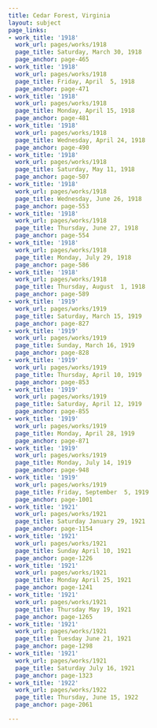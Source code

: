 ```yaml
---
title: Cedar Forest, Virginia
layout: subject
page_links:
- work_title: '1918'
  work_url: pages/works/1918
  page_title: Saturday, March 30, 1918
  page_anchor: page-465
- work_title: '1918'
  work_url: pages/works/1918
  page_title: Friday, April  5, 1918
  page_anchor: page-471
- work_title: '1918'
  work_url: pages/works/1918
  page_title: Monday, April 15, 1918
  page_anchor: page-481
- work_title: '1918'
  work_url: pages/works/1918
  page_title: Wednesday, April 24, 1918
  page_anchor: page-490
- work_title: '1918'
  work_url: pages/works/1918
  page_title: Saturday, May 11, 1918
  page_anchor: page-507
- work_title: '1918'
  work_url: pages/works/1918
  page_title: Wednesday, June 26, 1918
  page_anchor: page-553
- work_title: '1918'
  work_url: pages/works/1918
  page_title: Thursday, June 27, 1918
  page_anchor: page-554
- work_title: '1918'
  work_url: pages/works/1918
  page_title: Monday, July 29, 1918
  page_anchor: page-586
- work_title: '1918'
  work_url: pages/works/1918
  page_title: Thursday, August  1, 1918
  page_anchor: page-589
- work_title: '1919'
  work_url: pages/works/1919
  page_title: Saturday, March 15, 1919
  page_anchor: page-827
- work_title: '1919'
  work_url: pages/works/1919
  page_title: Sunday, March 16, 1919
  page_anchor: page-828
- work_title: '1919'
  work_url: pages/works/1919
  page_title: Thursday, April 10, 1919
  page_anchor: page-853
- work_title: '1919'
  work_url: pages/works/1919
  page_title: Saturday, April 12, 1919
  page_anchor: page-855
- work_title: '1919'
  work_url: pages/works/1919
  page_title: Monday, April 28, 1919
  page_anchor: page-871
- work_title: '1919'
  work_url: pages/works/1919
  page_title: Monday, July 14, 1919
  page_anchor: page-948
- work_title: '1919'
  work_url: pages/works/1919
  page_title: Friday, September  5, 1919
  page_anchor: page-1001
- work_title: '1921'
  work_url: pages/works/1921
  page_title: Saturday January 29, 1921
  page_anchor: page-1154
- work_title: '1921'
  work_url: pages/works/1921
  page_title: Sunday April 10, 1921
  page_anchor: page-1226
- work_title: '1921'
  work_url: pages/works/1921
  page_title: Monday April 25, 1921
  page_anchor: page-1241
- work_title: '1921'
  work_url: pages/works/1921
  page_title: Thursday May 19, 1921
  page_anchor: page-1265
- work_title: '1921'
  work_url: pages/works/1921
  page_title: Tuesday June 21, 1921
  page_anchor: page-1298
- work_title: '1921'
  work_url: pages/works/1921
  page_title: Saturday July 16, 1921
  page_anchor: page-1323
- work_title: '1922'
  work_url: pages/works/1922
  page_title: Thursday, June 15, 1922
  page_anchor: page-2061

---
```

